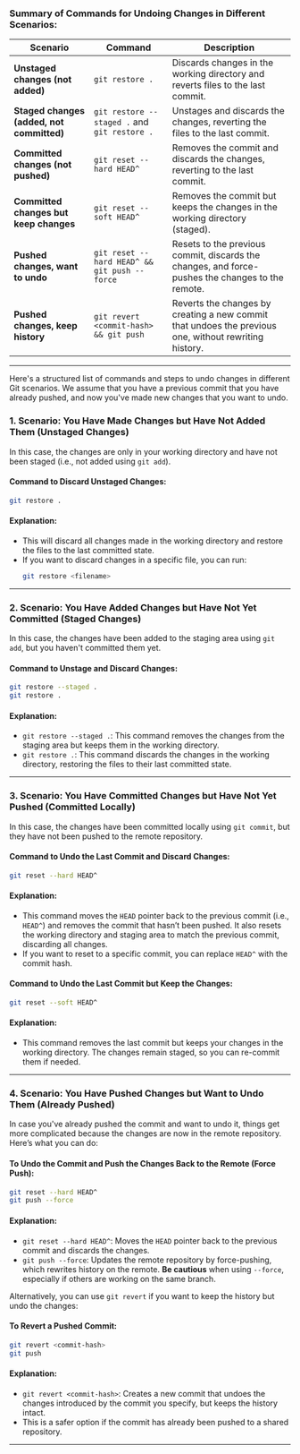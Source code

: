 ### Summary of Commands for Undoing Changes in Different Scenarios:

| Scenario                            | Command                                               | Description                                                                                          |
|-------------------------------------|-------------------------------------------------------|------------------------------------------------------------------------------------------------------|
| **Unstaged changes (not added)**    | `git restore .`                                       | Discards changes in the working directory and reverts files to the last commit.                      |
| **Staged changes (added, not committed)** | `git restore --staged .` and `git restore .`      | Unstages and discards the changes, reverting the files to the last commit.                           |
| **Committed changes (not pushed)**  | `git reset --hard HEAD^`                              | Removes the commit and discards the changes, reverting to the last commit.                           |
| **Committed changes but keep changes** | `git reset --soft HEAD^`                          | Removes the commit but keeps the changes in the working directory (staged).                          |
| **Pushed changes, want to undo**    | `git reset --hard HEAD^ && git push --force`          | Resets to the previous commit, discards the changes, and force-pushes the changes to the remote.     |
| **Pushed changes, keep history**    | `git revert <commit-hash> && git push`                | Reverts the changes by creating a new commit that undoes the previous one, without rewriting history. |


---

Here's a structured list of commands and steps to undo changes in different Git scenarios. We assume that you have a previous commit that you have already pushed, and now you've made new changes that you want to undo.

### 1. **Scenario: You Have Made Changes but Have Not Added Them (Unstaged Changes)**
In this case, the changes are only in your working directory and have not been staged (i.e., not added using `git add`).

#### Command to Discard Unstaged Changes:
```bash
git restore .
```

#### Explanation:
- This will discard all changes made in the working directory and restore the files to the last committed state.
- If you want to discard changes in a specific file, you can run:
  ```bash
  git restore <filename>
  ```

---

### 2. **Scenario: You Have Added Changes but Have Not Yet Committed (Staged Changes)**
In this case, the changes have been added to the staging area using `git add`, but you haven't committed them yet.

#### Command to Unstage and Discard Changes:
```bash
git restore --staged .
git restore .
```

#### Explanation:
- `git restore --staged .`: This command removes the changes from the staging area but keeps them in the working directory.
- `git restore .`: This command discards the changes in the working directory, restoring the files to their last committed state.

---

### 3. **Scenario: You Have Committed Changes but Have Not Yet Pushed (Committed Locally)**
In this case, the changes have been committed locally using `git commit`, but they have not been pushed to the remote repository.

#### Command to Undo the Last Commit and Discard Changes:
```bash
git reset --hard HEAD^
```

#### Explanation:
- This command moves the `HEAD` pointer back to the previous commit (i.e., `HEAD^`) and removes the commit that hasn’t been pushed. It also resets the working directory and staging area to match the previous commit, discarding all changes.
- If you want to reset to a specific commit, you can replace `HEAD^` with the commit hash.

#### Command to Undo the Last Commit but Keep the Changes:
```bash
git reset --soft HEAD^
```

#### Explanation:
- This command removes the last commit but keeps your changes in the working directory. The changes remain staged, so you can re-commit them if needed.

---

### 4. **Scenario: You Have Pushed Changes but Want to Undo Them (Already Pushed)**
In case you've already pushed the commit and want to undo it, things get more complicated because the changes are now in the remote repository. Here’s what you can do:

#### To Undo the Commit and Push the Changes Back to the Remote (Force Push):
```bash
git reset --hard HEAD^
git push --force
```

#### Explanation:
- `git reset --hard HEAD^`: Moves the `HEAD` pointer back to the previous commit and discards the changes.
- `git push --force`: Updates the remote repository by force-pushing, which rewrites history on the remote. **Be cautious** when using `--force`, especially if others are working on the same branch.

Alternatively, you can use `git revert` if you want to keep the history but undo the changes:

#### To Revert a Pushed Commit:
```bash
git revert <commit-hash>
git push
```

#### Explanation:
- `git revert <commit-hash>`: Creates a new commit that undoes the changes introduced by the commit you specify, but keeps the history intact.
- This is a safer option if the commit has already been pushed to a shared repository.

---